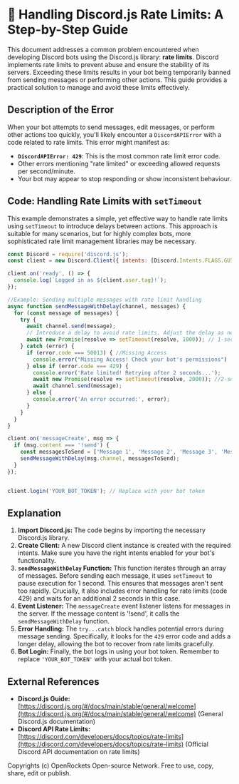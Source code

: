 # 🐞 Handling Discord.js Rate Limits: A Step-by-Step Guide


This document addresses a common problem encountered when developing Discord bots using the Discord.js library: **rate limits**.  Discord implements rate limits to prevent abuse and ensure the stability of its servers.  Exceeding these limits results in your bot being temporarily banned from sending messages or performing other actions.  This guide provides a practical solution to manage and avoid these limits effectively.


## Description of the Error

When your bot attempts to send messages, edit messages, or perform other actions too quickly, you'll likely encounter a `DiscordAPIError` with a code related to rate limits. This error might manifest as:

* **`DiscordAPIError: 429`**: This is the most common rate limit error code.
*  Other errors mentioning "rate limited" or exceeding allowed requests per second/minute.
* Your bot may appear to stop responding or show inconsistent behaviour.


## Code: Handling Rate Limits with `setTimeout`

This example demonstrates a simple, yet effective way to handle rate limits using `setTimeout` to introduce delays between actions.  This approach is suitable for many scenarios, but for highly complex bots, more sophisticated rate limit management libraries may be necessary.

```javascript
const Discord = require('discord.js');
const client = new Discord.Client({ intents: [Discord.Intents.FLAGS.GUILDS, Discord.Intents.FLAGS.GUILD_MESSAGES] }); // Adjust intents as needed

client.on('ready', () => {
  console.log(`Logged in as ${client.user.tag}!`);
});

//Example: Sending multiple messages with rate limit handling
async function sendMessageWithDelay(channel, messages) {
  for (const message of messages) {
    try {
      await channel.send(message);
      // Introduce a delay to avoid rate limits. Adjust the delay as needed.
      await new Promise(resolve => setTimeout(resolve, 1000)); // 1-second delay
    } catch (error) {
      if (error.code === 50013) { //Missing Access
        console.error("Missing Access! Check your bot's permissions")
      } else if (error.code === 429) {
        console.error('Rate limited! Retrying after 2 seconds...');
        await new Promise(resolve => setTimeout(resolve, 2000)); //2-second delay after rate limit
        await channel.send(message);
      } else {
        console.error('An error occurred:', error);
      }
    }
  }
}

client.on('messageCreate', msg => {
  if (msg.content === '!send') {
    const messagesToSend = ['Message 1', 'Message 2', 'Message 3', 'Message 4', 'Message 5'];
    sendMessageWithDelay(msg.channel, messagesToSend);
  }
});


client.login('YOUR_BOT_TOKEN'); // Replace with your bot token
```


## Explanation

1. **Import Discord.js:**  The code begins by importing the necessary Discord.js library.
2. **Create Client:** A new Discord client instance is created with the required intents.  Make sure you have the right intents enabled for your bot's functionality.
3. **`sendMessageWithDelay` Function:** This function iterates through an array of messages.  Before sending each message, it uses `setTimeout` to pause execution for 1 second.  This ensures that messages aren't sent too rapidly.  Crucially, it also includes error handling for rate limits (code 429) and waits for an additional 2 seconds in this case.
4. **Event Listener:** The `messageCreate` event listener listens for messages in the server. If the message content is '!send', it calls the `sendMessageWithDelay` function.
5. **Error Handling:** The `try...catch` block handles potential errors during message sending.  Specifically, it looks for the `429` error code and adds a longer delay, allowing the bot to recover from rate limits gracefully.
6. **Bot Login:**  Finally, the bot logs in using your bot token.  Remember to replace `'YOUR_BOT_TOKEN'` with your actual bot token.


## External References

* **Discord.js Guide:** [https://discord.js.org/#/docs/main/stable/general/welcome](https://discord.js.org/#/docs/main/stable/general/welcome) (General Discord.js documentation)
* **Discord API Rate Limits:** [https://discord.com/developers/docs/topics/rate-limits](https://discord.com/developers/docs/topics/rate-limits) (Official Discord API documentation on rate limits)


Copyrights (c) OpenRockets Open-source Network. Free to use, copy, share, edit or publish.

